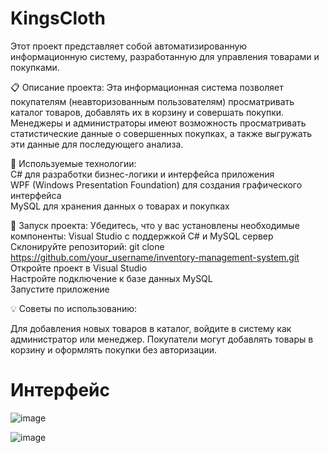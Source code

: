 # KingsCloth

Этот проект представляет собой автоматизированную информационную систему, разработанную для управления товарами и покупками.

📋 Описание проекта:
Эта информационная система позволяет покупателям (неавторизованным пользователям) просматривать каталог товаров, добавлять их в корзину и совершать покупки. Менеджеры и администраторы имеют возможность просматривать статистические данные о совершенных покупках, а также выгружать эти данные для последующего анализа.

🔧 Используемые технологии:  
C# для разработки бизнес-логики и интерфейса приложения  
WPF (Windows Presentation Foundation) для создания графического интерфейса  
MySQL для хранения данных о товарах и покупках

🚀 Запуск проекта:
Убедитесь, что у вас установлены необходимые компоненты: Visual Studio с поддержкой C# и MySQL сервер  
Склонируйте репозиторий: git clone https://github.com/your_username/inventory-management-system.git  
Откройте проект в Visual Studio  
Настройте подключение к базе данных MySQL  
Запустите приложение  

💡 Советы по использованию:

Для добавления новых товаров в каталог, войдите в систему как администратор или менеджер.
Покупатели могут добавлять товары в корзину и оформлять покупки без авторизации.

# Интерфейс

![image](https://user-images.githubusercontent.com/50790807/176893499-bf8f86ea-4595-424d-9dc2-d34184d652e6.png)  


![image](https://user-images.githubusercontent.com/50790807/176893228-cea62729-e85c-49db-b71a-e81110f37213.png)
